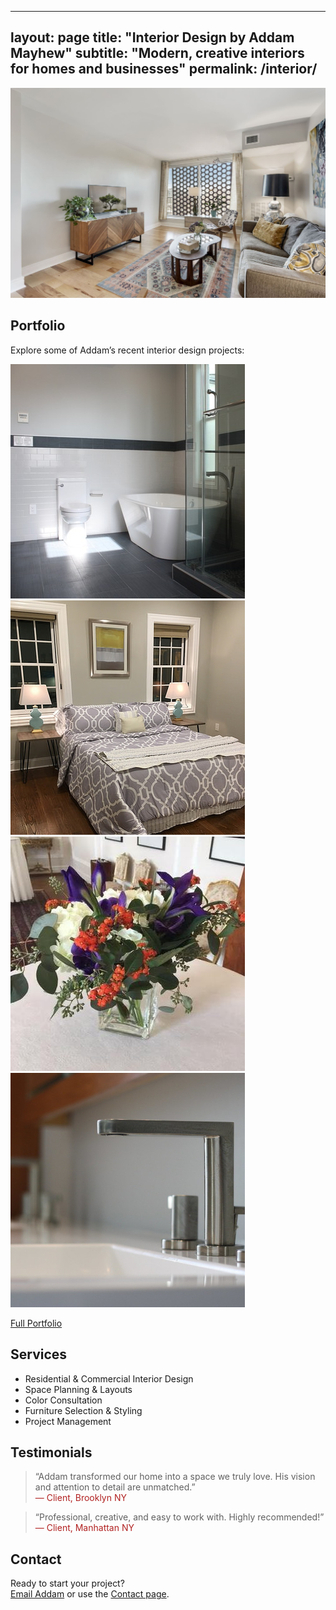 <!-- interior.md -->

---
layout: page
title: "Interior Design by Addam Mayhew"
subtitle: "Modern, creative interiors for homes and businesses"
permalink: /interior/
---

![Addam Mayhew Interior Design](assets/interior/portfolio-hero.jpg)

## Portfolio

Explore some of Addam’s recent interior design projects:

<div class="portfolio-gallery">
  <img src="/assets/interior/project1.jpg" alt="Living Room Redesign" />
  <img src="/assets/interior/project2.jpg" alt="Modern Kitchen" />
  <img src="/assets/interior/project3.jpg" alt="Office Space Transformation" />
  <img src="/assets/interior/project4.jpg" alt="Creative Studio" />
</div>

[Full Portfolio](/alm_portfolio.html)

## Services

- Residential & Commercial Interior Design
- Space Planning & Layouts
- Color Consultation
- Furniture Selection & Styling
- Project Management

## Testimonials

> “Addam transformed our home into a space we truly love. His vision and attention to detail are unmatched.”  
> <span style="color:#b22222;">— Client, Brooklyn NY</span>

> “Professional, creative, and easy to work with. Highly recommended!”  
> <span style="color:#b22222;">— Client, Manhattan NY</span>

## Contact

Ready to start your project?  
[Email Addam](mailto:addam@schauermayhew.com) or use the [Contact page](/contact).

